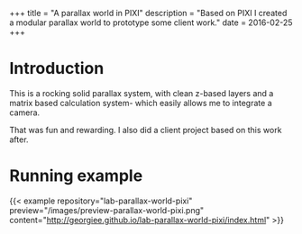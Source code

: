 +++
title = "A parallax world in PIXI"
description = "Based on PIXI I created a modular parallax world to prototype some client work."
date = 2016-02-25
+++
# Introduction
This is a rocking solid parallax system, with clean z-based layers
and a matrix based calculation system- which easily allows me to integrate a camera.

That was fun and rewarding. I also did a client project based on this work after.


# Running example
{{< example
  repository="lab-parallax-world-pixi"
  preview="/images/preview-parallax-world-pixi.png"
  content="http://georgiee.github.io/lab-parallax-world-pixi/index.html" >}}